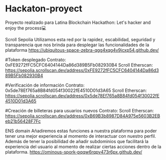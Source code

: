 # Hackaton-proyect
Proyecto realizado para Latina Blockchain Hackathon:
Let's hacker and enjoy the process💻

Scroll Sepolia
Utilizamos esta red por la rapidez, escabilidad, seguridad y transparencia que nos brinda para desplegar las funcionalidades de la plataforma
https://ubiquitous-space-zebra-qgg4xqg4v9jcxp54.github.dev/


#Token desplegado Contrato: 0xFE9272fFC5CFC6404144Da86d389B5Fb082930B4 
Scroll Etherscan: https://sepolia.scrollscan.dev/address/0xFE9272fFC5CFC6404144Da86d389B5Fb082930B4

#Verificación de información Contrato: 0x5de78Ef765a8B84fd054f30022fE4510D01d3A65 
Scroll Etherscan: https://sepolia.scrollscan.dev/address/0x5de78Ef765a8B84fd054f30022fE4510D01d3A65

#Creación de billeteras para usuarios nuevos Contrato: 
Scroll Etherscan: https://sepolia.scrollscan.dev/address/0xB69B3b8987D84A975e5603B2EBeb21b56428F7Fc

ENS domain
Añadiremos estas funciones a nuestra plataforma para poder tener una mejor experiencia al momento de interactuar con nuestro perfil.
Además de tener la posibilidad de añadir subdominios que facilitará la experiencia del usuario al momento de realizar ciertas acciones dentro de la plataforma. 
https://ominous-spork-pqqw6rqpv473r6px.github.dev/
